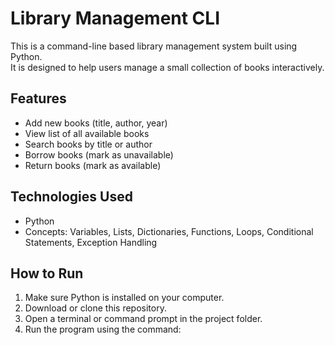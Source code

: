 
# Library Management CLI

This is a command-line based library management system built using Python.  
It is designed to help users manage a small collection of books interactively.

## Features
- Add new books (title, author, year)
- View list of all available books
- Search books by title or author
- Borrow books (mark as unavailable)
- Return books (mark as available)

## Technologies Used
- Python
- Concepts: Variables, Lists, Dictionaries, Functions, Loops, Conditional Statements, Exception Handling

## How to Run
1. Make sure Python is installed on your computer.
2. Download or clone this repository.
3. Open a terminal or command prompt in the project folder.
4. Run the program using the command:
